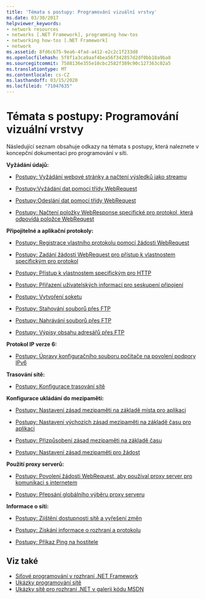 ```yaml
---
title: 'Témata s postupy: Programování vizuální vrstvy'
ms.date: 03/30/2017
helpviewer_keywords:
- network resources
- networks [.NET Framework], programming how-tos
- networking how-tos [.NET Framework]
- network
ms.assetid: 8fd6c675-9ea6-4fad-a412-e2c2c1f233d8
ms.openlocfilehash: 5f8f1a3ca9aaf4bea56f342857d2df0bb18a9ba8
ms.sourcegitcommit: 7588136e355e10cbc2582f389c90c127363c02a5
ms.translationtype: MT
ms.contentlocale: cs-CZ
ms.lasthandoff: 03/15/2020
ms.locfileid: "71047635"
---
```

# <a name="network-programming-how-to-topics"></a>Témata s postupy: Programování vizuální vrstvy
Následující seznam obsahuje odkazy na témata s postupy, která naleznete v koncepční dokumentaci pro programování v síti.  
  
 **Vyžádání údajů:**  
  
- [Postupy: Vyžádání webové stránky a načtení výsledků jako streamu](how-to-request-a-web-page-and-retrieve-the-results-as-a-stream.md)  
  
- [Postupy:Vyžádání dat pomocí třídy WebRequest](how-to-request-data-using-the-webrequest-class.md)  
  
- [Postupy:Odeslání dat pomocí třídy WebRequest](how-to-send-data-using-the-webrequest-class.md)  
  
- [Postupy: Načtení položky WebResponse specifické pro protokol, která odpovídá položce WebRequest](how-to-retrieve-a-protocol-specific-webresponse-that-matches-a-webrequest.md)  
  
 **Připojitelné a aplikační protokoly:**  
  
- [Postupy: Registrace vlastního protokolu pomocí žádosti WebRequest](how-to-register-a-custom-protocol-using-webrequest.md)  
  
- [Postupy: Zadání žádosti WebRequest pro přístup k vlastnostem specifickým pro protokol](how-to-typecast-a-webrequest-to-access-protocol-specific-properties.md)  
  
- [Postupy: Přístup k vlastnostem specifickým pro HTTP](how-to-access-http-specific-properties.md)  
  
- [Postupy: Přiřazení uživatelských informací pro seskupení připojení](how-to-assign-user-information-to-group-connections.md)  
  
- [Postupy: Vytvoření soketu](how-to-create-a-socket.md)  
  
- [Postupy: Stahování souborů přes FTP](how-to-download-files-with-ftp.md)  
  
- [Postupy: Nahrávání souborů přes FTP](how-to-upload-files-with-ftp.md)  
  
- [Postupy: Výpisy obsahu adresářů přes FTP](how-to-list-directory-contents-with-ftp.md)  
  
 **Protokol IP verze 6:**  
  
- [Postupy: Úpravy konfiguračního souboru počítače na povolení podpory IPv6](how-to-modify-the-computer-configuration-file-to-enable-ipv6-support.md)  
  
 **Trasování sítě:**  
  
- [Postupy: Konfigurace trasování sítě](how-to-configure-network-tracing.md)  
  
 **Konfigurace ukládání do mezipaměti:**  
  
- [Postupy: Nastavení zásad mezipaměti na základě místa pro aplikaci](how-to-set-a-location-based-cache-policy-for-an-application.md)  
  
- [Postupy: Nastavení výchozích zásad mezipaměti na základě času pro aplikaci](how-to-set-the-default-time-based-cache-policy-for-an-application.md)  
  
- [Postupy: Přizpůsobení zásad mezipaměti na základě času](how-to-customize-a-time-based-cache-policy.md)  
  
- [Postupy: Nastavení zásad mezipaměti pro žádost](how-to-set-cache-policy-for-a-request.md)  
  
 **Použití proxy serverů:**  
  
- [Postupy: Povolení žádosti WebRequest, aby používal proxy server pro komunikaci s internetem](how-to-enable-a-webrequest-to-use-a-proxy-to-communicate-with-the-internet.md)  
  
- [Postupy: Přepsání globálního výběru proxy serveru](how-to-override-a-global-proxy-selection.md)  
  
 **Informace o síti:**  
  
- [Postupy: Zjištění dostupnosti sítě a vyřešení změn](how-to-detect-network-availability-and-address-changes.md)  
  
- [Postupy: Získání informace o rozhraní a protokolu](how-to-get-interface-and-protocol-information.md)  
  
- [Postupy: Příkaz Ping na hostitele](how-to-ping-a-host.md)  
  
## <a name="see-also"></a>Viz také

- [Síťové programování v rozhraní .NET Framework](index.md)
- [Ukázky programování sítě](network-programming-samples.md)
- [Ukázky sítě pro rozhraní .NET v galerii kódu MSDN](https://code.msdn.microsoft.com/Wiki/View.aspx?ProjectName=nclsamples)
